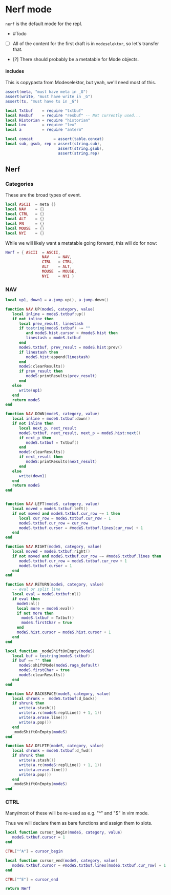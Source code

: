 # Nerf mode


``nerf`` is the default mode for the repl.


-  #Todo


  - [ ]  All of the content for the first draft is in ``modeselektor``, so
         let's transfer that.


  - [?]  There should probably be a metatable for Mode objects.


#### includes

This is copypasta from Modeselektor, but yeah, we'll need most of this.

```lua
assert(meta, "must have meta in _G")
assert(write, "must have write in _G")
assert(ts, "must have ts in _G")
```
```lua
local Txtbuf    = require "txtbuf"
local Resbuf    = require "resbuf" -- Not currently used...
local Historian = require "historian"
local Lex       = require "lex"
local a         = require "anterm"

local concat         = assert(table.concat)
local sub, gsub, rep = assert(string.sub),
                       assert(string.gsub),
                       assert(string.rep)
```
## Nerf


### Categories

These are the broad types of event.

```lua
local ASCII  = meta {}
local NAV    = {}
local CTRL   = {}
local ALT    = {}
local FN     = {}
local MOUSE  = {}
local NYI    = {}
```

While we will likely want a metatable going forward, this will do for now:

```lua
Nerf = { ASCII  = ASCII,
                NAV    = NAV,
                CTRL   = CTRL,
                ALT    = ALT,
                MOUSE  = MOUSE,
                NYI    = NYI }
```
### NAV

```lua
local up1, down1 = a.jump.up(), a.jump.down()

function NAV.UP(modeS, category, value)
   local inline = modeS.txtbuf:up()
   if not inline then
      local prev_result, linestash
      if tostring(modeS.txtbuf) ~= ""
         and modeS.hist.cursor > #modeS.hist then
         linestash = modeS.txtbuf
      end
      modeS.txtbuf, prev_result = modeS.hist:prev()
      if linestash then
         modeS.hist:append(linestash)
      end
      modeS:clearResults()
      if prev_result then
         modeS:printResults(prev_result)
      end
   else
      write(up1)
   end
   return modeS
end

function NAV.DOWN(modeS, category, value)
   local inline = modeS.txtbuf:down()
   if not inline then
      local next_p, next_result
      modeS.txtbuf, next_result, next_p = modeS.hist:next()
      if next_p then
         modeS.txtbuf = Txtbuf()
      end
      modeS:clearResults()
      if next_result then
         modeS:printResults(next_result)
      end
   else
      write(down1)
   end
   return modeS
end

```
```lua

function NAV.LEFT(modeS, category, value)
   local moved = modeS.txtbuf:left()
   if not moved and modeS.txtbuf.cur_row ~= 1 then
      local cur_row = modeS.txtbuf.cur_row - 1
      modeS.txtbuf.cur_row = cur_row
      modeS.txtbuf.cursor = #modeS.txtbuf.lines[cur_row] + 1
   end
end

function NAV.RIGHT(modeS, category, value)
   local moved = modeS.txtbuf:right()
   if not moved and modeS.txtbuf.cur_row ~= #modeS.txtbuf.lines then
      modeS.txtbuf.cur_row = modeS.txtbuf.cur_row + 1
      modeS.txtbuf.cursor = 1
   end
end

function NAV.RETURN(modeS, category, value)
   -- eval or split line
   local eval = modeS.txtbuf:nl()
   if eval then
     modeS:nl()
     local more = modeS:eval()
     if not more then
       modeS.txtbuf = Txtbuf()
       modeS.firstChar = true
     end
     modeS.hist.cursor = modeS.hist.cursor + 1
   end
end

local function _modeShiftOnEmpty(modeS)
   local buf = tostring(modeS.txtbuf)
   if buf == "" then
      modeS:shiftMode(modeS.raga_default)
      modeS.firstChar = true
      modeS:clearResults()
   end
end

function NAV.BACKSPACE(modeS, category, value)
   local shrunk =  modeS.txtbuf:d_back()
   if shrunk then
      write(a.stash())
      write(a.rc(modeS:replLine() + 1, 1))
      write(a.erase.line())
      write(a.pop())
   end
   _modeShiftOnEmpty(modeS)
end

function NAV.DELETE(modeS, category, value)
   local shrunk = modeS.txtbuf:d_fwd()
   if shrunk then
      write(a.stash())
      write(a.rc(modeS:replLine() + 1, 1))
      write(a.erase.line())
      write(a.pop())
   end
   _modeShiftOnEmpty(modeS)
end
```
### CTRL

Many/most of these will be re-used as e.g. "^" and "$" in vim mode.


Thus we will declare them as bare functions and assign them to slots.

```lua
local function cursor_begin(modeS, category, value)
   modeS.txtbuf.cursor = 1
end

CTRL["^A"] = cursor_begin

local function cursor_end(modeS, category, value)
   modeS.txtbuf.cursor = #modeS.txtbuf.lines[modeS.txtbuf.cur_row] + 1
end

CTRL["^E"] = cursor_end
```
```lua
return Nerf
```
